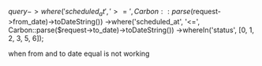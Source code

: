 $query->where('scheduled_at', '>=', Carbon::parse($request->from_date)->toDateString())
                ->where('scheduled_at', '<=', Carbon::parse($request->to_date)->toDateString())
                ->whereIn('status', [0, 1, 2, 3, 5, 6]);


when from and to date equal is not working
